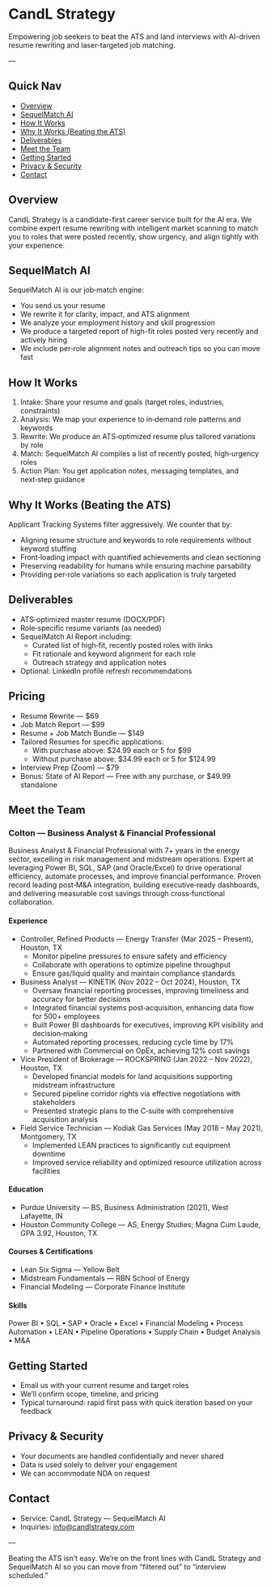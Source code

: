 # CandL Strategy

Empowering job seekers to beat the ATS and land interviews with AI-driven resume rewriting and laser‑targeted job matching.

—

## Quick Nav
- [Overview](#overview)
- [SequelMatch AI](#sequelmatch-ai)
- [How It Works](#how-it-works)
- [Why It Works (Beating the ATS)](#why-it-works-beating-the-ats)
- [Deliverables](#deliverables)
- [Meet the Team](#meet-the-team)
- [Getting Started](#getting-started)
- [Privacy & Security](#privacy--security)
- [Contact](#contact)

## Overview
CandL Strategy is a candidate-first career service built for the AI era. We combine expert resume rewriting with intelligent market scanning to match you to roles that were posted recently, show urgency, and align tightly with your experience.

## SequelMatch AI
SequelMatch AI is our job‑match engine:
- You send us your resume
- We rewrite it for clarity, impact, and ATS alignment
- We analyze your employment history and skill progression
- We produce a targeted report of high-fit roles posted very recently and actively hiring
- We include per‑role alignment notes and outreach tips so you can move fast

## How It Works
1. Intake: Share your resume and goals (target roles, industries, constraints)
2. Analysis: We map your experience to in‑demand role patterns and keywords
3. Rewrite: We produce an ATS‑optimized resume plus tailored variations by role
4. Match: SequelMatch AI compiles a list of recently posted, high‑urgency roles
5. Action Plan: You get application notes, messaging templates, and next‑step guidance

## Why It Works (Beating the ATS)
Applicant Tracking Systems filter aggressively. We counter that by:
- Aligning resume structure and keywords to role requirements without keyword stuffing
- Front‑loading impact with quantified achievements and clean sectioning
- Preserving readability for humans while ensuring machine parsability
- Providing per‑role variations so each application is truly targeted

## Deliverables
- ATS‑optimized master resume (DOCX/PDF)
- Role‑specific resume variants (as needed)
- SequelMatch AI Report including:
  - Curated list of high‑fit, recently posted roles with links
  - Fit rationale and keyword alignment for each role
  - Outreach strategy and application notes
- Optional: LinkedIn profile refresh recommendations


## Pricing
- Resume Rewrite — $69
- Job Match Report — $99
- Resume + Job Match Bundle — $149
- Tailored Resumes for specific applications:
  - With purchase above: $24.99 each or 5 for $99
  - Without purchase above: $34.99 each or 5 for $124.99
- Interview Prep (Zoom) — $79
- Bonus: State of AI Report — Free with any purchase, or $49.99 standalone

## Meet the Team

### Colton — Business Analyst & Financial Professional
Business Analyst & Financial Professional with 7+ years in the energy sector, excelling in risk management and midstream operations. Expert at leveraging Power BI, SQL, SAP (and Oracle/Excel) to drive operational efficiency, automate processes, and improve financial performance. Proven record leading post‑M&A integration, building executive‑ready dashboards, and delivering measurable cost savings through cross‑functional collaboration.

#### Experience
- Controller, Refined Products — Energy Transfer (Mar 2025 – Present), Houston, TX
  - Monitor pipeline pressures to ensure safety and efficiency
  - Collaborate with operations to optimize pipeline throughput
  - Ensure gas/liquid quality and maintain compliance standards
- Business Analyst — KINETIK (Nov 2022 – Oct 2024), Houston, TX
  - Oversaw financial reporting processes, improving timeliness and accuracy for better decisions
  - Integrated financial systems post‑acquisition, enhancing data flow for 500+ employees
  - Built Power BI dashboards for executives, improving KPI visibility and decision‑making
  - Automated reporting processes, reducing cycle time by 17%
  - Partnered with Commercial on OpEx, achieving 12% cost savings
- Vice President of Brokerage — ROCKSPRING (Jan 2022 – Nov 2022), Houston, TX
  - Developed financial models for land acquisitions supporting midstream infrastructure
  - Secured pipeline corridor rights via effective negotiations with stakeholders
  - Presented strategic plans to the C‑suite with comprehensive acquisition analysis
- Field Service Technician — Kodiak Gas Services (May 2018 – May 2021), Montgomery, TX
  - Implemented LEAN practices to significantly cut equipment downtime
  - Improved service reliability and optimized resource utilization across facilities

#### Education
- Purdue University — BS, Business Administration (2021), West Lafayette, IN
- Houston Community College — AS, Energy Studies; Magna Cum Laude, GPA 3.92, Houston, TX

#### Courses & Certifications
- Lean Six Sigma — Yellow Belt
- Midstream Fundamentals — RBN School of Energy
- Financial Modeling — Corporate Finance Institute

#### Skills
Power BI • SQL • SAP • Oracle • Excel • Financial Modeling • Process Automation • LEAN • Pipeline Operations • Supply Chain • Budget Analysis • M&A


## Getting Started
- Email us with your current resume and target roles
- We’ll confirm scope, timeline, and pricing
- Typical turnaround: rapid first pass with quick iteration based on your feedback

## Privacy & Security
- Your documents are handled confidentially and never shared
- Data is used solely to deliver your engagement
- We can accommodate NDA on request

## Contact
- Service: CandL Strategy — SequelMatch AI
- Inquiries: info@candlstrategy.com

—

Beating the ATS isn’t easy. We’re on the front lines with CandL Strategy and SequelMatch AI so you can move from “filtered out” to “interview scheduled.”
